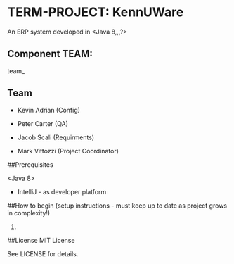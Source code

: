 # TERM-PROJECT: KennUWare

An ERP system developed in <Java 8,,,?> 

##  Component TEAM:  
team_


## Team

- Kevin Adrian (Config)

- Peter Carter (QA)

- Jacob Scali (Requirments)

- Mark Vittozzi (Project Coordinator) 


##Prerequisites

<Java 8>

- IntelliJ - as developer platform


##How to begin (setup instructions - must keep up to date as project grows in complexity!)

1. 



##License
MIT License

See LICENSE for details.
